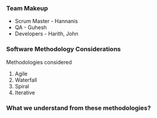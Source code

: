 ### Team Makeup 

- Scrum Master - Hannanis
- QA - Guhesh
- Developers - Harith, John

### Software Methodology Considerations
Methodologies considered
1. Agile
2. Waterfall
3. Spiral 
4. Iterative

### What we understand from these methodologies?
